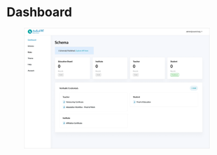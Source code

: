 # Dashboard

<figure><img src="../../../.gitbook/assets/image (6) (2) (2).png" alt=""><figcaption></figcaption></figure>

